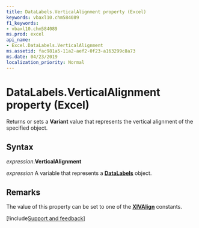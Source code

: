```yaml
---
title: DataLabels.VerticalAlignment property (Excel)
keywords: vbaxl10.chm584089
f1_keywords:
- vbaxl10.chm584089
ms.prod: excel
api_name:
- Excel.DataLabels.VerticalAlignment
ms.assetid: fac981a5-11a2-aef2-0f23-a163299c8a73
ms.date: 04/23/2019
localization_priority: Normal
---
```



# DataLabels.VerticalAlignment property (Excel)

Returns or sets a **Variant** value that represents the vertical alignment of the specified object.


## Syntax

_expression_.**VerticalAlignment**

_expression_ A variable that represents a **[DataLabels](Excel.DataLabels(object).md)** object.


## Remarks

The value of this property can be set to one of the **[XlVAlign](excel.xlvalign.md)** constants.



[!include[Support and feedback](~/includes/feedback-boilerplate.md)]